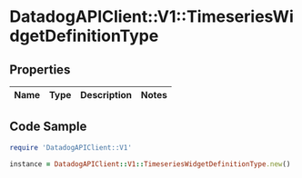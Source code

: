 # DatadogAPIClient::V1::TimeseriesWidgetDefinitionType

## Properties

Name | Type | Description | Notes
------------ | ------------- | ------------- | -------------

## Code Sample

```ruby
require 'DatadogAPIClient::V1'

instance = DatadogAPIClient::V1::TimeseriesWidgetDefinitionType.new()
```


